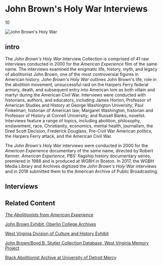 # John Brown's Holy War Interviews

10

![](https://s3.amazonaws.com/openvault.wgbh.org/special_collections/john-brown/AX0002_JohnBrown.jpg "John Brown's Holy War")

## intro

The <em>John Brown's Holy War</em> Interview Collection is comprised of 41 raw interviews conducted in 2000 for the <em>American Experience</em> film of the same name. The interviews examined the enigmatic life, history, myth, and legacy of abolitionist John Brown, one of the most controversial figures in American history. <em>John Brown's Holy War</em> outlines John Brown's life, role in the abolition movement, unsuccessful raid on the Harpers Ferry federal armory, death, and subsequent entry into American lore as both villain and martyr during the American Civil War. Interviews were conducted with historians, authors, and educators, including James Horton, Professor of American Studies and History at George Washington University; Paul Finkelman, historian of American law; Margaret Washington, historian and Professor of History at Cornell University; and Russell Banks, novelist. Interviews feature a range of topics, including abolition, philosophy, enslavement, race, Christianity, economics, mental health, journalism, the Dred Scott Decision, Frederick Douglass, Pre-Civil War American politics, the Harpers Ferry attack, and the American Civil War.

The <em>John Brown's Holy War</em> interviews were conducted in 2000 for the <em>American Experience</em> documentary of the same name, directed by Robert Kenner. <em>American Experience</em>, PBS' flagship history documentary series, premiered in 1988 and is produced at WGBH in Boston. In 2017, the WGBH Media Library and Archives digitized the <em>John Brown's Holy War</em> interviews and in 2018 submitted them to the American Archive of Public Broadcasting.

## Interviews

[](http://localhost:3000/catalog?f[special_collection_tags][]=john-brown)

## Related Content

[<em>The Abolitionists</em> from <em>American Experience</em>](http://www.pbs.org/wgbh/americanexperience/films/abolitionists/)

[John Brown Exhibit, Oberlin College Archives](http://www2.oberlin.edu/archive/exhibits/john_brown_new/intro_bust.html)

[West Virginia Division of Culture and History Exhibit](http://www.wvculture.org/history/jbexhibit/jbintroduction.html)

[John Brown/Boyd B. Stutler Collection Database, West Virginia Memory Project](http://www.wvculture.org/history/wvmemory/imlsintro.html)

[Black Abolitionist Archive at University of Detroit Mercy](https://libraries.udmercy.edu/archives/special-collections/index.php?collectionCode=baa)
